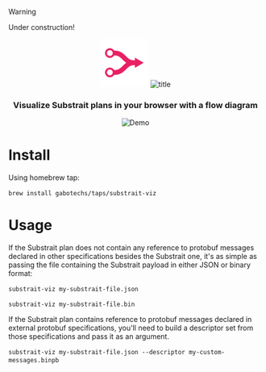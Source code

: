 > [!WARNING]  
> Under construction!


<p align="center">
    <img height="96" src="./packages/SubstraitVizCli/public/logo.svg" alt="logo">
    <img height="96" src="https://github.com/user-attachments/assets/7ad419c1-df44-4496-8941-70219c6d39fe" alt="title">
</p>

<h3 align="center">
    Visualize Substrait plans in your browser with a flow diagram
</h3>

<p align="center">
    <img width="676" src="https://github.com/user-attachments/assets/c8959819-7f1d-4a9e-a87f-329f7ba5ac1b" alt="Demo">
</p>

# Install

Using homebrew tap:

```shell
brew install gabotechs/taps/substrait-viz
```

# Usage

If the Substrait plan does not contain any reference to protobuf messages declared
in other specifications besides the Substrait one, it's as simple as passing the
file containing the Substrait payload in either JSON or binary format:

```shell
substrait-viz my-substrait-file.json
```

```shell
substrait-viz my-substrait-file.bin
```

If the Substrait plan contains reference to protobuf messages declared in external
protobuf specifications, you'll need to build a descriptor set from those specifications
and pass it as an argument.

```shell
substrait-viz my-substrait-file.json --descriptor my-custom-messages.binpb
```